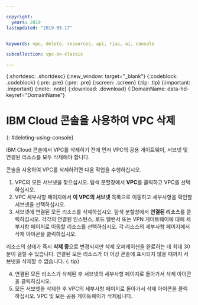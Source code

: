 ```yaml
---

copyright:
  years: 2019
lastupdated: "2019-05-17"


keywords: vpc, delete, resources, api, rias, ui, console

subcollection: vpc-on-classic

---
```


{:shortdesc: .shortdesc}
{:new_window: target="_blank"}
{:codeblock: .codeblock}
{:pre: .pre}
{:pre: .pre}
{:screen: .screen}
{:tip: .tip}
{:important: .important}
{:note: .note}
{:download: .download}
{:DomainName: data-hd-keyref="DomainName"}

# IBM Cloud 콘솔을 사용하여 VPC 삭제
{: #deleting-using-console}

IBM Cloud 콘솔에서 VPC를 삭제하기 전에 먼저 VPC의 공용 게이트웨이, 서브넷 및 연결된 리소스를 모두 삭제해야 합니다.

콘솔을 사용하여 VPC를 삭제하려면 다음 작업을 수행하십시오.

1. VPC의 모든 서브넷을 찾으십시오. 탐색 분할창에서 **VPC**를 클릭하고 VPC를 선택하십시오. 
2. VPC 세부사항 페이지에서 **이 VPC의 서브넷** 목록으로 이동하고 세부사항을 확인할 서브넷을 선택하십시오.
3. 서브넷에 연결된 모든 리소스를 삭제하십시오. 탐색 분할창에서 **연결된 리소스**를 클릭하십시오. 각각의 연결된 인스턴스, 로드 밸런서 또는 VPN 게이트웨이에 대해 세부사항 페이지로 이동할 리소스를 선택하십시오. 각 리소스의 세부사항 페이지에서 삭제 아이콘을 클릭하십시오. 

  리소스의 상태가 즉시 **삭제 중**으로 변경되지만 삭제 오퍼레이션을 완료하는 데 최대 30분이 걸릴 수 있습니다. 연결된 모든 리소스가 더 이상 콘솔에 표시되지 않을 때까지 서브넷을 삭제할 수 없습니다.
  {: tip}

4. 연결된 모든 리소스가 삭제된 후 서브넷의 세부사항 페이지로 돌아가서 삭제 아이콘을 클릭하십시오.
5. 모든 서브넷을 삭제한 후 VPC의 세부사항 페이지로 돌아가서 삭제 아이콘을 클릭하십시오. VPC 및 모든 공용 게이트웨이가 삭제됩니다.
